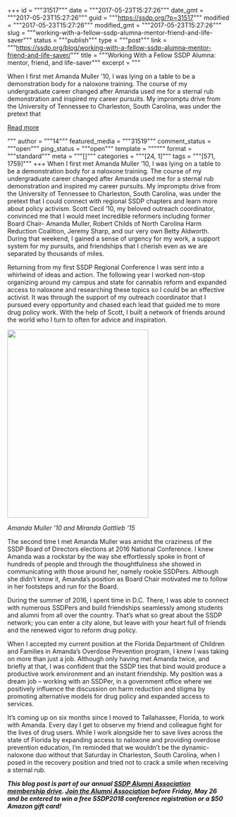 +++
id = """31517"""
date = """2017-05-23T15:27:26"""
date_gmt = """2017-05-23T15:27:26"""
guid = """https://ssdp.org/?p=31517"""
modified = """2017-05-23T15:27:26"""
modified_gmt = """2017-05-23T15:27:26"""
slug = """working-with-a-fellow-ssdp-alumna-mentor-friend-and-life-saver"""
status = """publish"""
type = """post"""
link = """https://ssdp.org/blog/working-with-a-fellow-ssdp-alumna-mentor-friend-and-life-saver/"""
title = """Working With a Fellow SSDP Alumna: mentor, friend, and life-saver"""
excerpt = """<p>When I first met Amanda Muller ’10, I was lying on a table to be a demonstration body for a naloxone training. The course of my undergraduate career changed after Amanda used me for a sternal rub demonstration and inspired my career pursuits. My impromptu drive from the University of Tennessee to Charleston, South Carolina, was under the pretext that</p>
<div class="h10"></div>
<p><a class="more-link2 flat" href="https://ssdp.org/blog/working-with-a-fellow-ssdp-alumna-mentor-friend-and-life-saver/">Read more</a></p>
"""
author = """14"""
featured_media = """31519"""
comment_status = """open"""
ping_status = """open"""
template = """"""
format = """standard"""
meta = """[]"""
categories = """[24, 1]"""
tags = """[571, 1759]"""
+++
<span style="font-weight: 400;">When I first met Amanda Muller ’10, I was lying on a table to be a demonstration body for a naloxone training. The course of my undergraduate career changed after Amanda used me for a sternal rub demonstration and inspired my career pursuits. My impromptu drive from the University of Tennessee to Charleston, South Carolina, was under the pretext that I could connect with regional SSDP chapters and learn more about policy activism. Scott Cecil ’10, my beloved outreach coordinator, convinced me that I would meet incredible reformers including former Board Chair- Amanda Muller, Robert Childs of North Carolina Harm Reduction Coalition, Jeremy Sharp, and our very own Betty Aldworth. During that weekend, I gained a sense of urgency for my work, a support system for my pursuits, and friendships that I cherish even as we are separated by thousands of miles.</span>

<span style="font-weight: 400;">Returning from my first SSDP Regional Conference I was sent into a whirlwind of ideas and action. The following year I worked non-stop organizing around my campus and state for cannabis reform and expanded access to naloxone and researching these topics so I could be an effective activist. It was through the support of my outreach coordinator that I pursued every opportunity and chased each lead that guided me to more drug policy work. With the help of Scott, I built a network of friends around the world who I turn to often for advice and inspiration.</span>

<div id="attachment_31519" style="width: 330px" class="wp-caption alignleft"><img class=" wp-image-31519" src="https://ssdp.org/wp-content/uploads/2017/05/amanda-miranda.jpg" alt="" width="320" height="427" /><p class="wp-caption-text"><em>Amanda Muller &#8217;10 and Miranda Gottlieb &#8217;15</em></p></div>

<span style="font-weight: 400;">The second time I met Amanda Muller was amidst the craziness of the SSDP Board of Directors elections at 2016 National Conference. I knew Amanda was a rockstar by the way she effortlessly spoke in front of hundreds of people and through the thoughtfulness she showed in communicating with those around her, namely rookie SSDPers. Although she didn’t know it, Amanda’s position as Board Chair motivated me to follow in her footsteps and run for the Board.</span>

<span style="font-weight: 400;">During the summer of 2016, I spent time in D.C. There, I was able to connect with numerous SSDPers and build friendships seamlessly among students and alumni from all over the country. That’s what so great about the SSDP network; you can enter a city alone, but leave with your heart full of friends and the renewed vigor to reform drug policy.</span>

<span style="font-weight: 400;">When I accepted my current position at the Florida Department of Children and Families in Amanda’s Overdose Prevention program, I knew I was taking on more than just a job. Although only having met Amanda twice, and briefly at that, I was confident that the SSDP ties that bind would produce a productive work environment and an instant friendship. My position was a dream job – working with an SSDPer, in a government office where we positively influence the discussion on harm reduction and stigma by promoting alternative models for drug policy and expanded access to services.</span>

<span style="font-weight: 400;">It’s coming up on six months since I moved to Tallahassee, Florida, to work with Amanda. Every day I get to observe my friend and colleague fight for the lives of drug users. While I work alongside her to save lives across the state of Florida by expanding access to naloxone and providing overdose prevention education, I’m reminded that we wouldn’t be the dynamic-naloxone duo without that Saturday in Charleston, South Carolina, when I posed in the recovery position and tried not to crack a smile when receiving a sternal rub. </span>

<em><strong>This blog post is part of our annual <a href="https://ssdp.org/its-ssdpalumni-week/">SSDP Alumni Association membership drive</a>. <a href="http://ssdp.org/alumni">Join the Alumni Association</a> </strong><strong>before</strong><strong> Friday, May 26 and be entered to win a free SSDP2018 conference registration or a $50 Amazon gift card! </strong></em>
